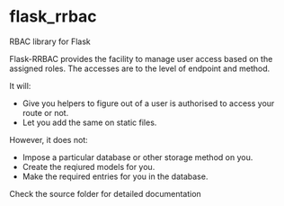 # flask_rrbac
RBAC library for Flask


Flask-RRBAC provides the facility to manage user access based on the assigned
roles. The accesses are to the level of endpoint and method.

It will:

- Give you helpers to figure out of a user is authorised to access your route
  or not.
- Let you add the same on static files.

However, it does not:

- Impose a particular database or other storage method on you.
- Create the reqiured models for you.
- Make the required entries for you in the database.


Check the source folder for detailed documentation